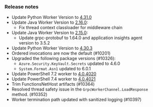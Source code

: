 ### Release notes

<!-- Please add your release notes in the following format:
- My change description (#PR)
-->
- Update Python Worker Version to [4.31.0](https://github.com/Azure/azure-functions-python-worker/releases/tag/4.31.0)
- Update Java Worker Version to [2.16.0](https://github.com/Azure/azure-functions-java-worker/releases/tag/2.16.0):
  - Fix thread context classloader for middleware chain
- Update Java Worker Version to [2.15.0](https://github.com/Azure/azure-functions-java-worker/releases/tag/2.15.0):
  - Update grpc-protobuf to 1.64.0 and application insights agent version to 3.5.2
- Update Python Worker Version to [4.30.3](https://github.com/Azure/azure-functions-python-worker/releases/tag/4.30.3)
- Ordered invocations are now the default (#10201)
- Upgraded the following package versions (#10326):
  - `Azure.Security.KeyVault.Secrets` updated to 4.6.0
  - `System.Format.Asn1` updated to 6.0.1
- Update PowerShell 7.2 worker to [4.0.4020](https://github.com/Azure/azure-functions-powershell-worker/releases/tag/v4.0.4020)
- Update PowerShell 7.4 worker to [4.0.4021](https://github.com/Azure/azure-functions-powershell-worker/releases/tag/v4.0.4021)
- Trim FunctionsNetHost artifacts (#10364)
- Resolved thread safety issue in the `GrpcWorkerChannel.LoadResponse` method. (#10352)
- Worker termination path updated with sanitized logging (#10397)

